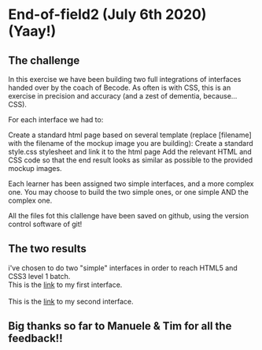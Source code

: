# End-of-field2 (July 6th 2020) (Yaay!)

## The challenge

In this exercise we have been building two full integrations of interfaces handed over by the coach of Becode.
As often is with CSS, this is an exercise in precision and accuracy (and a zest of dementia, because... CSS).

For each interface we had to:

Create a standard html page based on several template (replace [filename] with the filename of the mockup image you are building):
Create a standard style.css stylesheet and link it to the html page
Add the relevant HTML and CSS code so that the end result looks as similar as possible to the provided mockup images.

Each learner has been assigned two simple interfaces, and a more complex one. You may choose to build the two simple ones, or one simple AND the complex one.

All the files fot this clallenge have been saved on github, using the version control software of git! 

## The two results

i've chosen to do two "simple" interfaces in order to reach HTML5 and CSS3 level 1 batch. 
<br>This is the [link](https://pensive-brattain-7170a2.netlify.app/) to my first interface.<br>
<br>This is the [link](https://epic-austin-3a30a1.netlify.app/) to my second interface.<br>

## Big thanks so far to Manuele & Tim for all the feedback!! 
